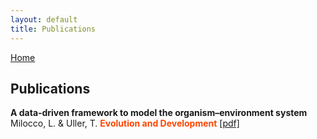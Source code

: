 ```yaml
---
layout: default
title: Publications
---
```


[Home](./)

## Publications

**A data‐driven framework to model the organism–environment system**  
Milocco, L. & Uller, T.
**<span style="color:orangered">Evolution and Development</span>**  [[pdf]](https://lisandromilocco.github.io/EvolutionandDevelopment-2023-Milocco.pdf)

